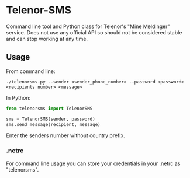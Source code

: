 # Telenor-SMS
Command line tool and Python class for Telenor's "Mine Meldinger" service. Does not use any official API so should not be considered stable and can stop working at any time.

## Usage
From command line:
```
./telenorsms.py --sender <sender_phone_number> --password <password> <recipients number> <message>
```
In Python:
```python
from telenorsms import TelenorSMS

sms = TelenorSMS(sender, password)
sms.send_message(recipient, message)
```

Enter the senders number without country prefix.

### .netrc
For command line usage you can store your credentials in your .netrc as "telenorsms".
